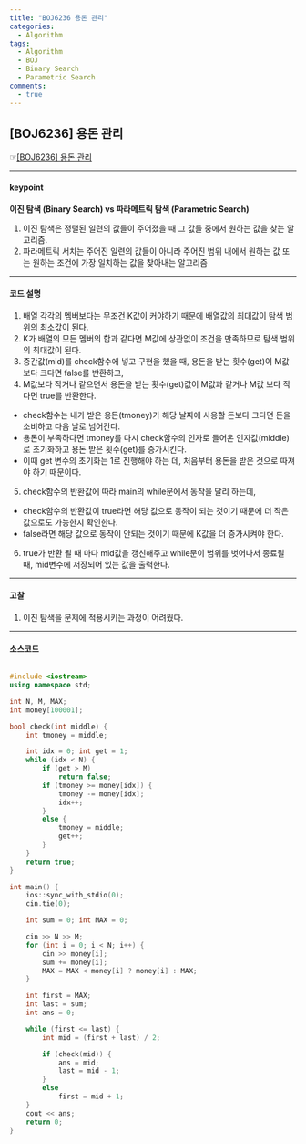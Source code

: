 ```yaml
---
title: "BOJ6236 용돈 관리"
categories:
  - Algorithm
tags:
  - Algorithm
  - BOJ
  - Binary Search
  - Parametric Search
comments:
  - true
---
```


## [BOJ6236] 용돈 관리
 ☞[[BOJ6236] 용돈 관리](https://www.acmicpc.net/problem/6236)

---

#### keypoint
__이진 탐색 (Binary Search) vs 파라메트릭 탐색 (Parametric Search)__
1. 이진 탐색은 정렬된 일련의 값들이 주어졌을 때 그 값들 중에서 원하는 값을 찾는 알고리즘.
2. 파라메트릭 서치는 주어진 일련의 값들이 아니라 주어진 범위 내에서 원하는 값 또는 원하는 조건에 가장 일치하는 값을 찾아내는 알고리즘


---

#### 코드 설명
1. 배열 각각의 멤버보다는 무조건 K값이 커야하기 때문에 배열값의 최대값이 탐색 범위의 최소값이 된다.
2. K가 배열의 모든 멤버의 합과 같다면 M값에 상관없이 조건을 만족하므로 탐색 범위의 최대값이 된다.
3. 중간값(mid)를 check함수에 넣고 구현을 했을 때, 용돈을 받는 횟수(get)이 M값 보다 크다면 false를 반환하고,
4. M값보다 작거나 같으면서 용돈을 받는 횟수(get)값이 M값과 같거나 M값 보다 작다면 true를 반환한다.
- check함수는 내가 받은 용돈(tmoney)가 해당 날짜에 사용할 돈보다 크다면 돈을 소비하고 다음 날로 넘어간다.
- 용돈이 부족하다면 tmoney를 다시 check함수의 인자로 들어온 인자값(middle)로 초기화하고 용돈 받은 횟수(get)를 증가시킨다.
- 이때 get 변수의 초기화는 1로 진행해야 하는 데, 처음부터 용돈을 받은 것으로 따져야 하기 때문이다.
5. check함수의 반환값에 따라 main의 while문에서 동작을 달리 하는데,
- check함수의 반환값이 true라면 해당 값으로 동작이 되는 것이기 때문에 더 작은 값으로도 가능한지 확인한다.
- false라면 해당 값으로 동작이 안되는 것이기 때문에 K값을 더 증가시켜야 한다.
6. true가 반환 될 때 마다 mid값을 갱신해주고 while문이 범위를 벗어나서 종료될 때, mid변수에 저장되어 있는 값을 출력한다.

---

#### 고찰
1. 이진 탐색을 문제에 적용시키는 과정이 어려웠다.

---

#### 소스코드

```cpp

#include <iostream>
using namespace std;

int N, M, MAX;
int money[100001];

bool check(int middle) {
	int tmoney = middle;

	int idx = 0; int get = 1;
	while (idx < N) {
		if (get > M)
			return false;
		if (tmoney >= money[idx]) {
			tmoney -= money[idx];
			idx++;
		}
		else {
			tmoney = middle;
			get++;
		}
	}
	return true;
}

int main() {
	ios::sync_with_stdio(0);
	cin.tie(0);

	int sum = 0; int MAX = 0;

	cin >> N >> M;
	for (int i = 0; i < N; i++) {
		cin >> money[i];
		sum += money[i];
		MAX = MAX < money[i] ? money[i] : MAX;
	}

	int first = MAX;
	int last = sum;
	int ans = 0;

	while (first <= last) {
		int mid = (first + last) / 2;

		if (check(mid)) {
			ans = mid;
			last = mid - 1;
		}
		else 
			first = mid + 1;
	}
	cout << ans;
	return 0;
}

```

